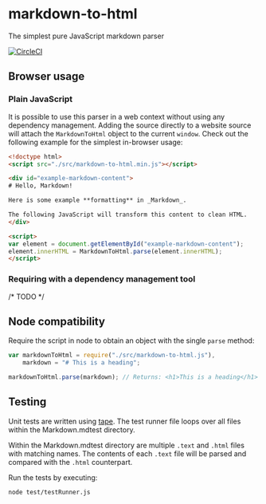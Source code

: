 # markdown-to-html
The simplest pure JavaScript markdown parser

[![CircleCI](https://img.shields.io/circleci/project/g105b/markdown-to-html.svg?style=flat-square)][circle-ci]

## Browser usage

### Plain JavaScript

It is possible to use this parser in a web context without using any dependency management. Adding the source directly to a website source will attach the `MarkdownToHtml` object to the current `window`. Check out the following example for the simplest in-browser usage:

```html
<!doctype html>
<script src="./src/markdown-to-html.min.js"></script>

<div id="example-markdown-content">
# Hello, Markdown!

Here is some example **formatting** in _Markdown_.

The following JavaScript will transform this content to clean HTML.
</div>

<script>
var element = document.getElementById("example-markdown-content");
element.innerHTML = MarkdownToHtml.parse(element.innerHTML);
</script>
```

### Requiring with a dependency management tool

/* TODO */

## Node compatibility

Require the script in node to obtain an object with the single `parse` method:

```js
var markdownToHtml = require("./src/markdown-to-html.js"),
    markdown = "# This is a heading";

markdownToHtml.parse(markdown); // Returns: <h1>This is a heading</h1>
```

## Testing

Unit tests are written using [tape]. The test runner file loops over all files within the Markdown.mdtest directory.

Within the Markdown.mdtest directory are multiple `.text` and `.html` files with matching names. The contents of each `.text` file will be parsed and compared with the `.html` counterpart.

Run the tests by executing:

```
node test/testRunner.js
```

[circle-ci]: https://circleci.com/gh/g105b/markdown-to-html
[tape]: https://github.com/substack/tape